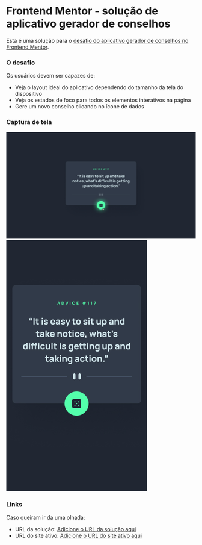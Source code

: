 # Frontend Mentor - solução de aplicativo gerador de conselhos

Esta é uma solução para
o [desafio do aplicativo gerador de conselhos no Frontend Mentor](https://www.frontendmentor.io/challenges/advice-generator-app-QdUG-13db).

### O desafio

Os usuários devem ser capazes de:

- Veja o layout ideal do aplicativo dependendo do tamanho da tela do dispositivo
- Veja os estados de foco para todos os elementos interativos na página
- Gere um novo conselho clicando no ícone de dados

### Captura de tela

![](./design/active-states.jpg)
![](./design/mobile-design.jpg)


### Links

Caso queiram ir da uma olhada:
- URL da solução: [Adicione o URL da solução aqui](https://your-solution-url.com)
- URL do site ativo: [Adicione o URL do site ativo aqui](https://your-live-site-url.com)